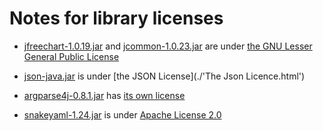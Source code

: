 # Notes for library licenses

- [jfreechart-1.0.19.jar](./jfreechart-1.0.19.jar) and [jcommon-1.0.23.jar](./jcommon-1.0.23.jar) are under [the GNU Lesser General Public License](./lgpl.html)

- [json-java.jar](./json-java.jar) is under [the JSON License](./'The Json Licence.html')

- [argparse4j-0.8.1.jar](./argparse4j-0.8.1.jar) has [its own license](./Argparse4j-LICENSE.txt)

- [snakeyaml-1.24.jar](./snakeyaml-1.24.jar) is under [Apache License 2.0](./Apache-License-2.0.txt)
